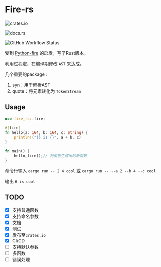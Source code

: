 # Fire-rs

![crates.io](https://img.shields.io/badge/crates.io-v0.2.2--alpha.0-orange.svg?longCache=true)

![docs.rs](https://docs.rs/fire-rs/badge.svg?version=0.2.2-alpha.0)

![GitHub Workflow Status](https://img.shields.io/github/workflow/status/fun4wut/fire-rs/Test%20and%20Publish)

受到 [Python-fire](<https://github.com/google/python-fire>) 的启发，写了Rust版本。

利用过程宏，在编译期修改 `AST` 来达成。

几个重要的package：

1. syn：用于解析AST
2. quote：将元素转化为 `TokenStream`

## Usage

```rust
use fire_rs::fire;

#[fire]
fn hello(a: i64, b: i64, c: String) {
    println!("{} is {}", a + b, c)
}

fn main() {
    hello_fire();// 利用宏生成出的新函数
}

```

命令行输入 `cargo run -- 2 4 cool` 或 `cargo run -- --a 2 --b 4 --c cool`

输出 `6 is cool`



## TODO

- [x] 支持普通函数
- [x] 支持命名参数
- [x] 文档
- [x] 测试
- [x] 发布至`crates.io`
- [x] CI/CD
- [ ] 支持默认参数
- [ ] 多函数
- [ ] 错误处理